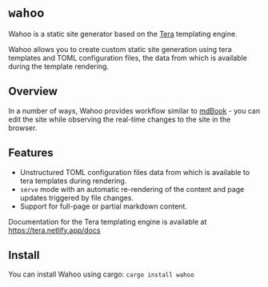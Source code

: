 # `wahoo`

Wahoo is a static site generator based on the [Tera](https://crates.io/crates/tera) templating engine.

Wahoo allows you to create custom static site generation using tera templates and TOML configuration files, the data from which is available during the template rendering.

## Overview

In a number of ways, Wahoo provides workflow similar to [mdBook](https://rust-lang.github.io/mdBook/) - you can edit the site while observing the real-time changes to the site in the browser.

## Features 

- Unstructured TOML configuration files data from which is available to tera templates during rendering.
- `serve` mode with an automatic re-rendering of the content and page updates triggered by file changes.
- Support for full-page or partial markdown content.

Documentation for the Tera templating engine is available at https://tera.netlify.app/docs

## Install

You can install Wahoo using cargo: `cargo install wahoo`

